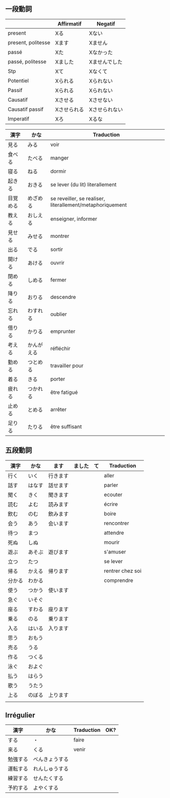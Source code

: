 ## 一段動詞

|                    | Affirmatif | Negatif |
| ------------------ | ---------- | ------- |
| present            | Xる         | Xない     |
| present, politesse | Xます        | Xません    |
| passé              | Xた         | Xなかった   |
| passé, politesse   | Xました       | Xませんでした |
| Stp                | Xて         | Xなくて    |
| Potentiel          | Xられる       | Xられない   |
| Passif             | Xられる       | Xられない   |
| Causatif           | Xさせる       | Xさせない   |
| Causatif passif    | Xさせられる     | Xさせられない |
| Imperatif          | Xろ         | Xるな     |

| 漢字   | かな    | Traduction                                                |
| ---- | ----- | --------------------------------------------------------- |
| 見る   | みる    | voir                                                      |
| 食べる  | たべる   | manger                                                    |
| 寝る   | ねる    | dormir                                                    |
| 起きる  | おきる   | se lever (du lit) literallement                           |
| 目覚める | めざめる  | se reveiller, se realiser, literallement/metaphoriquement |
| 教える  | おしえる  | enseigner, informer                                       |
| 見せる  | みせる   | montrer                                                   |
| 出る   | でる    | sortir                                                    |
| 開ける  | あける   | ouvrir                                                    |
| 閉める  | しめる   | fermer                                                    |
| 降りる  | おりる   | descendre                                                 |
| 忘れる  | わすれる  | oublier                                                   |
| 借りる  | かりる   | emprunter                                                 |
| 考える  | かんがえる | réfléchir                                                 |
| 勤める  | つとめる  | travailler pour                                           |
| 着る   | きる    | porter                                                    |
| 疲れる  | つかれる  | être fatigué                                              |
| 止める  | とめる   | arrêter                                                   |
| 足りる  | たりる   | être suffisant                                            |

## 五段動詞

| 漢字  | かな  | ます   | ました | て   | Traduction       |
| --- | --- | ---- | --- | --- | ---------------- |
| 行く  | いく  | 行きます |     |     | aller            |
| 話す  | はなす | 話せます |     |     | parler           |
| 聞く  | きく  | 聞きます |     |     | ecouter          |
| 読む  | よむ  | 読みます |     |     | écrire           |
| 飲む  | のむ  | 飲みます |     |     | boire            |
| 会う  | あう  | 会います |     |     | rencontrer       |
| 待つ  | まつ  |      |     |     | attendre         |
| 死ぬ  | しぬ  |      |     |     | mourir           |
| 遊ぶ  | あそぶ | 遊びます |     |     | s'amuser         |
| 立つ  | たつ  |      |     |     | se lever         |
| 帰る  | かえる | 帰ります |     |     | rentrer chez soi |
| 分かる | わかる |      |     |     | comprendre       |
| 使う  | つかう | 使います |     |     |                  |
| 急ぐ  | いそぐ |      |     |     |                  |
| 座る  | すわる | 座ります |     |     |                  |
| 乗る  | のる  | 乗ります |     |     |                  |
| 入る  | はいる | 入ります |     |     |                  |
| 思う  | おもう |      |     |     |                  |
| 売る  | うる  |      |     |     |                  |
| 作る  | つくる |      |     |     |                  |
| 泳ぐ  | およぐ |      |     |     |                  |
| 払う  | はらう |      |     |     |                  |
| 歌う  | うたう |      |     |     |                  |
| 上る  | のぼる | 上ります |     |     |                  |
|     |     |      |     |     |                  |

## Irrégulier
| 漢字   | かな      | Traduction | OK? |
| ---- | ------- | ---------- | --- |
| する   | ・       | faire      |     |
| 来る   | くる      | venir      |     |
| 勉強する | べんきょうする |            |     |
| 運転する | れんしゅうする |            |     |
| 練習する | せんたくする  |            |     |
| 予約する | よやくする   |            |     |